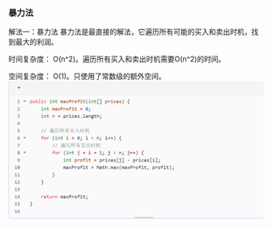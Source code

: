 

<h3>暴力法</h3>

解法一：暴力法
暴力法是最直接的解法，它遍历所有可能的买入和卖出时机，找到最大的利润。

时间复杂度： O(n^2)。遍历所有买入和卖出时机需要O(n^2)的时间。

空间复杂度： O(1)。只使用了常数级的额外空间。
![img.png](img.png)